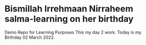 # Bismillah Irrehmaan Nirraheem salma-learning on her birthday 
Demo Repo for Learning Purposes
This my day 2 work. Today is my Birthday 02 March 2022.

